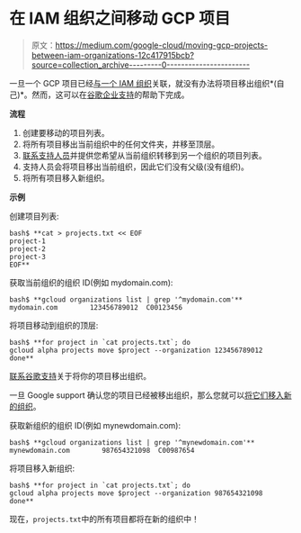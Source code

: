 # 在 IAM 组织之间移动 GCP 项目

> 原文：<https://medium.com/google-cloud/moving-gcp-projects-between-iam-organizations-12c417915bcb?source=collection_archive---------0----------------------->

一旦一个 GCP 项目已经[与一个 IAM 组织](https://cloud.google.com/resource-manager/docs/migrating-projects-billing)关联，就没有办法将项目移出组织*(自己)*。然而，这可以在[谷歌企业支持](https://enterprise.google.com/supportcenter)的帮助下完成。

**流程**

1.  创建要移动的项目列表。
2.  将所有项目移出当前组织中的任何文件夹，并移至顶层。
3.  [联系支持人员](https://enterprise.google.com/supportcenter)并提供您希望从当前组织转移到另一个组织的项目列表。
4.  支持人员会将项目移出当前组织，因此它们没有父级(没有组织)。
5.  将所有项目移入新组织。

**示例**

创建项目列表:

```
bash$ **cat > projects.txt << EOF
project-1
project-2
project-3
EOF** 
```

获取当前组织的组织 ID(例如 mydomain.com):

```
bash$ **gcloud organizations list | grep '^mydomain.com'**
mydomain.com        123456789012  C00123456
```

将项目移动到组织的顶层:

```
bash$ **for project in `cat projects.txt`; do
gcloud alpha projects move $project --organization 123456789012
done** 
```

[联系谷歌支持](https://enterprise.google.com/supportcenter)关于将你的项目移出组织。

一旦 Google support 确认您的项目已经被移出组织，那么您就可以[将它们移入新的组织](https://cloud.google.com/resource-manager/docs/migrating-projects-billing)。

获取新组织的组织 ID(例如 mynewdomain.com):

```
bash$ **gcloud organizations list | grep '^mynewdomain.com'**
mynewdomain.com        987654321098  C00987654
```

将项目移入新组织:

```
bash$ **for project in `cat projects.txt`; do
gcloud alpha projects move $project --organization 987654321098
done**
```

现在，`projects.txt`中的所有项目都将在新的组织中！